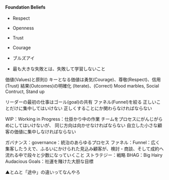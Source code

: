 #### Foundation Beliefs
* Respect
* Openness
* Trust
* Courage

* ブルズアイ
* 最も大きな失敗とは、失敗して学習しないこと


価値(Values)と原則()
キーとなる価値は勇気(Courage)、尊敬(Respect)、信用(Trust)
結果(Outcomes)の明確化
(Iterate)、(Correct)
Mood marbles, Social Contruct, Stand up

リーダーの最初の仕事はゴール(goal)の共有
ファネル(Funnel)を絞る
正しいことだけに集中してはいけない
正しくすることにか関わらなければならない

WIP：Working in Progress：仕掛かり中の作業
チームをプロセスにがんじがらめにしてはいけないが、
同じ方向は向かせなければならない
自立した小さな顧客の価値に集中しなければならない

ガバナンス：governance：統治のあらゆるプロセス
ファネル：Funnel：広く集客したうえで、ふるいにかけられた見込み顧客が、検討・商談、そして成約へ流れる中で段々と少数になっていくこと
ストラテジー：戦略
BHAG：Big Hairy Audacious Goals：社運を賭けた大胆な目標

▲と△と「途中」の違いってなんやろ